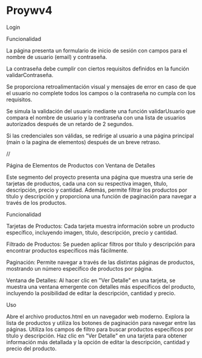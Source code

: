 # Proywv4

Login

Funcionalidad

La página presenta un formulario de inicio de sesión con campos para el nombre de usuario (email) y contraseña.

La contraseña debe cumplir con ciertos requisitos definidos en la función validarContraseña.

Se proporciona retroalimentación visual y mensajes de error en caso de que el usuario no complete todos los campos o la contraseña no cumpla con los requisitos.

Se simula la validación del usuario mediante una función validarUsuario que compara el nombre de usuario y la contraseña con una lista de usuarios autorizados después de un retardo de 2 segundos.

Si las credenciales son válidas, se redirige al usuario a una página principal (main o la pagina de elementos) después de un breve retraso.

//

Página de Elementos de Productos con Ventana de Detalles

Este segmento del proyecto presenta una página que muestra una serie de tarjetas de productos, cada una con su respectiva imagen, título, descripción, precio y cantidad. Además, permite filtrar los productos por título y descripción y proporciona una función de paginación para navegar a través de los productos.

Funcionalidad

Tarjetas de Productos: Cada tarjeta muestra información sobre un producto específico, incluyendo imagen, título, descripción, precio y cantidad.

Filtrado de Productos: Se pueden aplicar filtros por título y descripción para encontrar productos específicos más fácilmente.

Paginación: Permite navegar a través de las distintas páginas de productos, mostrando un número específico de productos por página.

Ventana de Detalles: Al hacer clic en "Ver Detalle" en una tarjeta, se muestra una ventana emergente con detalles más específicos del producto, incluyendo la posibilidad de editar la descripción, cantidad y precio.

Uso

Abre el archivo productos.html en un navegador web moderno.
Explora la lista de productos y utiliza los botones de paginación para navegar entre las páginas.
Utiliza los campos de filtro para buscar productos específicos por título y descripción.
Haz clic en "Ver Detalle" en una tarjeta para obtener información más detallada y la opción de editar la descripción, cantidad y precio del producto.
